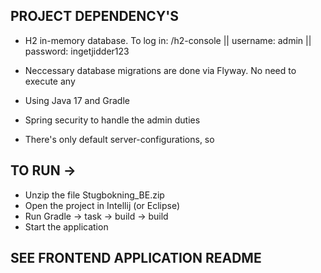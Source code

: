## PROJECT DEPENDENCY'S
- H2 in-memory database. To log in: <LocalHost>/h2-console || username: admin || password: ingetjidder123
- Neccessary database migrations are done via Flyway. No need to execute any 
- Using Java 17 and Gradle

- Spring security to handle the admin duties
- There's only default server-configurations, so 

## TO RUN -> 
- Unzip the file Stugbokning_BE.zip
- Open the project in Intellij (or Eclipse)
- Run Gradle -> task -> build -> build
- Start the application

## SEE FRONTEND APPLICATION README
